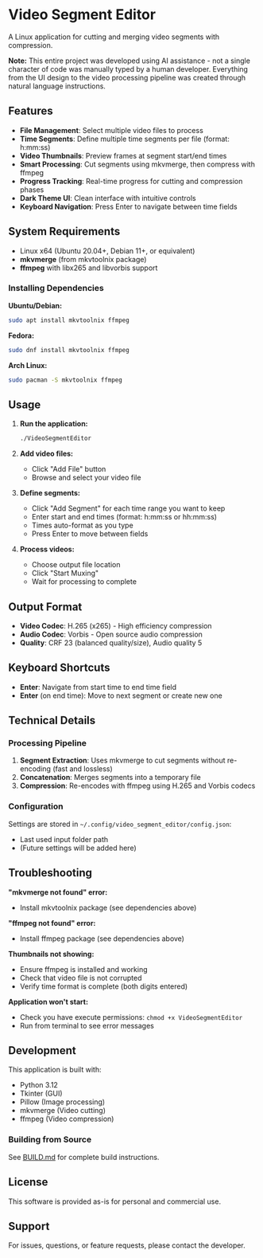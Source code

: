 # Video Segment Editor

A Linux application for cutting and merging video segments with compression.

**Note:** This entire project was developed using AI assistance - not a single character of code was manually typed by a human developer. Everything from the UI design to the video processing pipeline was created through natural language instructions.

## Features

- **File Management**: Select multiple video files to process
- **Time Segments**: Define multiple time segments per file (format: h:mm:ss)
- **Video Thumbnails**: Preview frames at segment start/end times
- **Smart Processing**: Cut segments using mkvmerge, then compress with ffmpeg
- **Progress Tracking**: Real-time progress for cutting and compression phases
- **Dark Theme UI**: Clean interface with intuitive controls
- **Keyboard Navigation**: Press Enter to navigate between time fields

## System Requirements

- Linux x64 (Ubuntu 20.04+, Debian 11+, or equivalent)
- **mkvmerge** (from mkvtoolnix package)
- **ffmpeg** with libx265 and libvorbis support

### Installing Dependencies

**Ubuntu/Debian:**
```bash
sudo apt install mkvtoolnix ffmpeg
```

**Fedora:**
```bash
sudo dnf install mkvtoolnix ffmpeg
```

**Arch Linux:**
```bash
sudo pacman -S mkvtoolnix ffmpeg
```

## Usage

1. **Run the application:**
   ```bash
   ./VideoSegmentEditor
   ```

2. **Add video files:**
   - Click "Add File" button
   - Browse and select your video file

3. **Define segments:**
   - Click "Add Segment" for each time range you want to keep
   - Enter start and end times (format: h:mm:ss or hh:mm:ss)
   - Times auto-format as you type
   - Press Enter to move between fields

4. **Process videos:**
   - Choose output file location
   - Click "Start Muxing"
   - Wait for processing to complete

## Output Format

- **Video Codec**: H.265 (x265) - High efficiency compression
- **Audio Codec**: Vorbis - Open source audio compression
- **Quality**: CRF 23 (balanced quality/size), Audio quality 5

## Keyboard Shortcuts

- **Enter**: Navigate from start time to end time field
- **Enter** (on end time): Move to next segment or create new one

## Technical Details

### Processing Pipeline

1. **Segment Extraction**: Uses mkvmerge to cut segments without re-encoding (fast and lossless)
2. **Concatenation**: Merges segments into a temporary file
3. **Compression**: Re-encodes with ffmpeg using H.265 and Vorbis codecs

### Configuration

Settings are stored in `~/.config/video_segment_editor/config.json`:
- Last used input folder path
- (Future settings will be added here)

## Troubleshooting

**"mkvmerge not found" error:**
- Install mkvtoolnix package (see dependencies above)

**"ffmpeg not found" error:**
- Install ffmpeg package (see dependencies above)

**Thumbnails not showing:**
- Ensure ffmpeg is installed and working
- Check that video file is not corrupted
- Verify time format is complete (both digits entered)

**Application won't start:**
- Check you have execute permissions: `chmod +x VideoSegmentEditor`
- Run from terminal to see error messages

## Development

This application is built with:
- Python 3.12
- Tkinter (GUI)
- Pillow (Image processing)
- mkvmerge (Video cutting)
- ffmpeg (Video compression)

### Building from Source

See [BUILD.md](BUILD.md) for complete build instructions.

## License

This software is provided as-is for personal and commercial use.

## Support

For issues, questions, or feature requests, please contact the developer.
